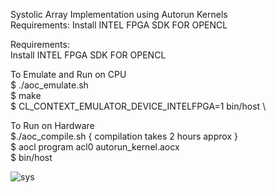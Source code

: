 Systolic Array Implementation using Autorun Kernels <br/>
Requirements:
Install INTEL FPGA SDK FOR OPENCL


 
 Requirements:     <br/>
 Install INTEL FPGA SDK FOR OPENCL   <br/>
 
 To Emulate and Run on CPU   <br/>
 $ ./aoc_emulate.sh    <br/>
 $  make  <br/>
 $  CL_CONTEXT_EMULATOR_DEVICE_INTELFPGA=1 bin/host     \
 
 
 To Run on Hardware  \
 $./aoc_compile.sh   { compilation takes 2 hours approx }   \
 $ aocl program acl0 autorun_kernel.aocx    \
 $ bin/host   <br/>
 



![sys](https://user-images.githubusercontent.com/25413124/142777953-d67640df-16e4-408d-a067-f61ac57c77b3.png)

